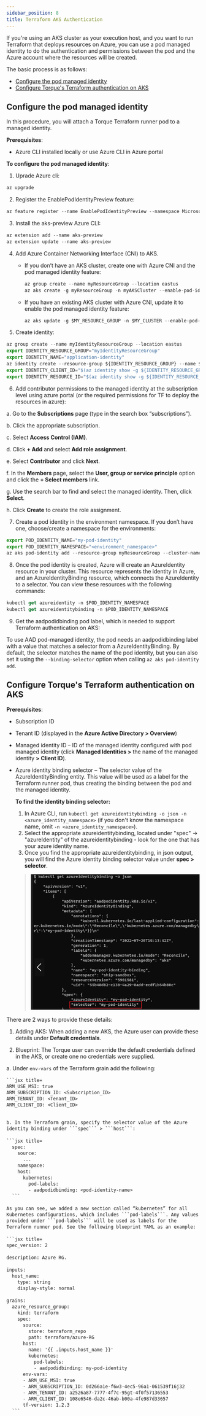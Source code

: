 ```yaml
---
sidebar_position: 8
title: Terraform AKS Authentication
---
```


If you're using an AKS cluster as your execution host, and you want to run Terraform that deploys resources on Azure, you can use a  pod managed identity to do the authentication and permissions between the pod and the Azure account where the resources will be created.

The basic process is as follows:
- [Configure the pod managed identity](#configure-the-pod-managed-identity)
- [Configure Torque's Terraform authentication on AKS](#configure-torques-terraform-authentication-on-aks)

## Configure the pod managed identity
In this procedure, you will attach a Torque Terraform runner pod to a managed identity.

__Prerequisites__:
* Azure CLI installed locally or use Azure CLI in Azure portal


__To configure the pod managed identity__:

1. Uprade Azure cli:
  ```jsx title=
  az upgrade
  ```

2.	Register the EnablePodIdentityPreview feature: 
  ```jsx title=
  az feature register --name EnablePodIdentityPreview --namespace Microsoft.ContainerService
  ```

3.	Install the aks-preview Azure CLI:
  ```jsx title=
  az extension add --name aks-preview
  az extension update --name aks-preview
  ```

4.	Add Azure Container Networking Interface (CNI) to AKS.
  
    * If you don’t have an AKS cluster, create one with Azure CNI and the pod managed identity feature:

      ```jsx title=
      az group create --name myResourceGroup --location eastus
      az aks create -g myResourceGroup -n myAKSCluster --enable-pod-identity --network-plugin azure
      ```

     * If you have an existing AKS cluster with Azure CNI, update it to enable the pod managed identity feature:
       ```jsx title=
       az aks update -g $MY_RESOURCE_GROUP -n $MY_CLUSTER --enable-pod-identity
       ```

5.	Create identity:
  ```jsx title=
  az group create --name myIdentityResourceGroup --location eastus
  export IDENTITY_RESOURCE_GROUP="myIdentityResourceGroup"
  export IDENTITY_NAME="application-identity"
  az identity create --resource-group ${IDENTITY_RESOURCE_GROUP} --name ${IDENTITY_NAME}
  export IDENTITY_CLIENT_ID="$(az identity show -g ${IDENTITY_RESOURCE_GROUP} -n ${IDENTITY_NAME} --query clientId -otsv)"
  export IDENTITY_RESOURCE_ID="$(az identity show -g ${IDENTITY_RESOURCE_GROUP} -n ${IDENTITY_NAME} --query id -otsv)"
  ```

6.	Add contributor permissions to the managed identity at the subscription level using azure portal (or the required permissions for TF to deploy the resources in azure):

  a. Go to the __Subscriptions__ page (type in the search box “subscriptions”).

  b. Click the appropriate subscription.

  c. Select __Access Control (IAM)__.

  d. Click __+ Add__ and select __Add role assignment__.

  e. Select __Contributor__ and click __Next__.

  f. In the __Members__ page, select the __User, group or service principle__ option and click the __+ Select members__ link.

  g. Use the search bar to find and select the managed identity. Then, click __Select__.

  h. Click __Create__ to create the role assignment.

7.	Create a pod identity in the environment namespace. If you don’t have one, choose/create a namespace for the environments:
  ```jsx title=
  export POD_IDENTITY_NAME="my-pod-identity"
  export POD_IDENTITY_NAMESPACE="<environment_namespace>"
  az aks pod-identity add --resource-group myResourceGroup --cluster-name myAKSCluster --namespace ${POD_IDENTITY_NAMESPACE}  --name ${POD_IDENTITY_NAME} --identity-resource-id ${IDENTITY_RESOURCE_ID}
  ```

8.	Once the pod identity is created, Azure will create an AzureIdentity resource in your cluster. This resource represents the identity in Azure, and an AzureIdentityBinding resource, which connects the AzureIdentity to a selector. You can view these resources with the following commands:
  ```jsx title=
  kubectl get azureidentity -n $POD_IDENTITY_NAMESPACE
  kubectl get azureidentitybinding -n $POD_IDENTITY_NAMESPACE
  ```

9.	Get the aadpodidbinding pod label, which is needed to support Terraform authentication on AKS: 

  To use AAD pod-managed identity, the pod needs an aadpodidbinding label with a value that matches a selector from a AzureIdentityBinding. By default, the selector matches the name of the pod identity, but you can also set it using the ```--binding-selector``` option when calling ```az aks pod-identity add```.

## Configure Torque's Terraform authentication on AKS

__Prerequisites__:
* Subscription ID
* Tenant ID (displayed in the __Azure Active Directory > Overview__)
* Managed identity ID – ID of the managed identity configured with pod managed identity (click __Managed Identities >__ the name of the managed identity __> Client ID__).
* Azure identity binding selector – The selector value of the AzureIdentityBinding entity. This value will be used as a label for the Terraform runner pod, thus creating the binding between the pod and the managed identity. 
  
  __To find the identity binding selector:__
  
  1. In Azure CLI, run ```kubectl get azureidentitybinding -o json -n <azure_identity_namespace>``` (if you don't know the namespace name, omit ```-n <azure_identity_namespace>```). 
  2. Select the appropriate azureidentitybinding, located under  "spec" -> "azureIdentity" of the azureidentitybinding - look for the one that has your azure identity name. 
  3. Once you find the appropriate azureidentitybinding, in json output, you will find the Azure identity binding selector value under __spec > selector__.
  > ![Locale Dropdown](/img/managed-identity.png)

There are 2 ways to provide these details:
1.	Adding AKS: When adding a new AKS, the Azure user can provide these details under __Default credentials__.

2.	Blueprint: The Torque user can override the default credentials defined in the AKS, or create one no credentials were supplied.

  a. Under ```env-vars``` of the Terraform grain add the following:

    ```jsx title=
    ARM_USE_MSI: true
    ARM_SUBSCRIPTION_ID: <Subscription_ID>
    ARM_TENANT_ID: <Tenant_ID>
    ARM_CLIENT_ID: <Client_ID>
  ```

  b. In the Terraform grain, specify the selector value of the Azure identity binding under ```spec``` > ```host```:

  ```jsx title=
    spec:
      source:
        ...
      namespace:
      host:
        kubernetes:
          pod-labels:
          - aadpodidbinding: <pod-identity-name>
    ```

  As you can see, we added a new section called “kubernetes” for all Kubernetes configurations, which includes ```pod-labels```. Any values provided under ```pod-labels``` will be used as labels for the Terraform runner pod. See the following blueprint YAML as an example:

 ```jsx title=
  spec_version: 2

  description: Azure RG.

  inputs:
    host_name:
      type: string
      display-style: normal

  grains:
    azure_resource_group:
      kind: terraform
      spec:
        source:
          store: terraform_repo
          path: terraform/azure-RG
        host:
          name: '{{ .inputs.host_name }}'
          kubernetes:
            pod-labels:
            - aadpodidbinding: my-pod-identity
        env-vars: 
        - ARM_USE_MSI: true
        - ARM_SUBSCRIPTION_ID: 0d266a1e-f6w3-4ec5-96a1-061539f16j32
        - ARM_TENANT_ID: a2526a87-7777-4f7c-95gt-4f0f57136553
        - ARM_CLIENT_ID: 108e6546-da2c-46ab-b00a-4fe987d33657
        tf-version: 1.2.3
    ```
